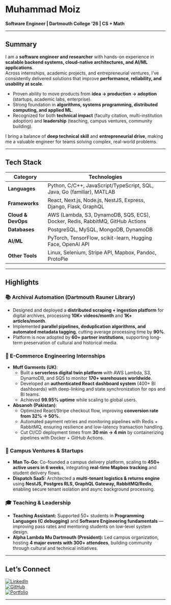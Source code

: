 # Muhammad Moiz  
**Software Engineer | Dartmouth College ’26 | CS + Math**

---

## Summary
I am a **software engineer and researcher** with hands-on experience in **scalable backend systems, cloud-native architectures, and AI/ML applications**.  
Across internships, academic projects, and entrepreneurial ventures, I’ve consistently delivered solutions that improve **performance, reliability, and usability at scale**.  

- Proven ability to move products from **idea → production → adoption** (startups, academic labs, enterprise).  
- Strong foundation in **algorithms, systems programming, distributed computing, and applied ML**.  
- Recognized for both **technical impact** (faculty citation, multi-institution adoption) and **leadership** (teaching, campus ventures, community building).  

I bring a balance of **deep technical skill** and **entrepreneurial drive**, making me a valuable engineer for teams solving complex, real-world problems.  

---

## Tech Stack

| **Category**       | **Technologies**                                                                 |
|---------------------|----------------------------------------------------------------------------------|
| **Languages**       | Python, C/C++, JavaScript/TypeScript, SQL, Java, Go (familiar), MATLAB           |
| **Frameworks**      | React, Next.js, Node.js, NestJS, Express, Django, Flask, GraphQL                 |
| **Cloud & DevOps**  | AWS (Lambda, S3, DynamoDB, SQS, ECS), Docker, Redis, RabbitMQ, GitHub Actions    |
| **Databases**       | PostgreSQL, MySQL, MongoDB, DynamoDB                                             |
| **AI/ML**           | PyTorch, TensorFlow, scikit-learn, Hugging Face, OpenAI API                      |
| **Other Tools**     | Linux, Selenium, Stripe API, Mapbox, Pandoc, ProtoPie                            |

---

## Highlights

### 📚 Archival Automation (Dartmouth Rauner Library)  
- Designed and deployed a **distributed scraping + ingestion platform** for digital archives, processing **10K+ videos/month** and **1K+ articles/month**.  
- Implemented **parallel pipelines, deduplication algorithms, and automated metadata tagging**, cutting average processing time by **90%**.  
- Platform is now adopted by **60+ partner institutions**, supporting long-term preservation of cultural and historical media.  

### 🛒 E-Commerce Engineering Internships  
- **Muff Garments (UK)**:  
  - Built a **serverless digital twin platform** with AWS Lambda, S3, DynamoDB, and SQS to monitor **170+ warehouses worldwide**.  
  - Developed an **authenticated React dashboard system** (400+ BI dashboards) with deep-linking and state synchronization for ops and BI teams.  
  - Achieved **99.95% uptime** while scaling to global users.  
- **Absanoh (Pakistan)**:  
  - Optimized React/Stripe checkout flow, improving **conversion rate from 32% → 50%**.  
  - Automated payment retries and monitoring pipelines with Redis + RabbitMQ, ensuring resilience and low-latency transaction handling.  
  - Cut CI/CD deployment times from **30 min → 4 min** by containerizing pipelines with Docker + GitHub Actions.  

### 🚀 Campus Ventures & Startups  
- **Man To-Go:** Co-founded a campus delivery platform, scaling to **450+ active users in 6 weeks**, integrating **real-time Mapbox tracking** and student delivery flows.  
- **Dispatch SaaS:** Architected a **multi-tenant logistics & returns engine** using **NestJS, Postgres RLS, GraphQL Gateway, RabbitMQ/Redis**, enabling secure tenant isolation and async background processing.  

### 🎓 Teaching & Leadership  
- **Teaching Assistant:** Supported 50+ students in **Programming Languages (C debugging)** and **Software Engineering fundamentals** — improving pass rates and mentoring students on low-level system design.  
- **Alpha Lambda Mu Dartmouth (President):** Led campus organization, hosting **4 major events with 300+ attendees**, building community through cultural and technical initiatives.  

---

## Let’s Connect
[![LinkedIn](https://img.shields.io/badge/LinkedIn-0077B5?style=flat&logo=linkedin&logoColor=white)](https://linkedin.com/in/moizofficial)  
[![GitHub](https://img.shields.io/badge/GitHub-181717?style=flat&logo=github&logoColor=white)](https://github.com/MuhammadMoiz20)  
[![Portfolio](https://img.shields.io/badge/Website-0A0A0A?style=flat&logo=vercel&logoColor=white)](https://moizofficial.com)  

---
